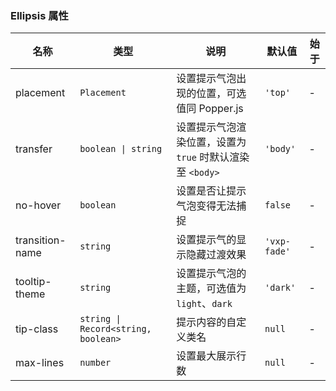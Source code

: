 ### Ellipsis 属性

| 名称            | 类型             | 说明                                         | 默认值     | 始于 |
| --------------- | ---------------- | -------------------------------------------- | ---------- | --- |
| placement       | `Placement`           | 设置提示气泡出现的位置，可选值同 Popper.js   | `'top'`      | - |
| transfer        | `boolean \| string`           | 设置提示气泡渲染位置，设置为 `true` 时默认渲染至 `<body>`        | `'body'`     | - |
| no-hover        | `boolean`          | 设置是否让提示气泡变得无法捕捉               | `false`      | - |
| transition-name | `string`           | 设置提示气的显示隐藏过渡效果                 | `'vxp-fade'` | - |
| tooltip-theme   | `string`           | 设置提示气泡的主题，可选值为 `light`、`dark` | `'dark'`     | - |
| tip-class       | `string \| Record<string, boolean>` | 提示内容的自定义类名                         | `null`       | - |
| max-lines       | `number` | 设置最大展示行数                         | `null`       | - |

